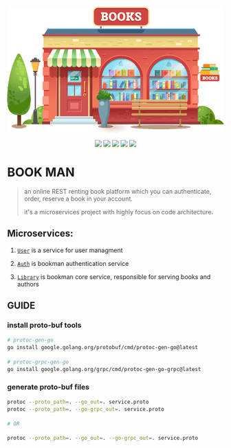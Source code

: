 <!-- LOGO -->
<p align="center">
  <img src="assets/logo.png" />
</p>

<!-- BADGES -->
<p align="center">
  <img src="https://img.shields.io/github/release/mohammadne/bookman.svg?style=for-the-badge">
  <img src="https://img.shields.io/codecov/c/gh/mohammadne/bookman?logo=codecov&style=for-the-badge">
  <img src="https://img.shields.io/github/license/mohammadne/bookman?style=for-the-badge">
  <img src="https://img.shields.io/github/stars/mohammadne/bookman?style=for-the-badge">
  <img src="https://img.shields.io/github/downloads/mohammadne/bookman/total.svg?style=for-the-badge">
</p>

<!-- TITLE -->
# BOOK MAN
> an online REST renting book platform which you can authenticate,
> order, reserve a book in your account.
>
> it's a microservices project with highly focus on code architecture.

## Microservices:

1. [`User`](https://img.shields.io) is a service for user managment

2. [`Auth`](https://img.shields.io) is bookman authentication service

3. [`Library`](https://img.shields.io) is bookman core service, responsible
for serving books and authors

<!-- 4. [`Rent`](https://img.shields.io) -->

<!-- 5. [`Notification`](https://img.shields.io) -->

## GUIDE

### install proto-buf tools

``` zsh
# protoc-gen-go
go install google.golang.org/protobuf/cmd/protoc-gen-go@latest 

# protoc-grpc-gen-go
go install google.golang.org/grpc/cmd/protoc-gen-go-grpc@latest 
```

### generate proto-buf files

``` zsh
protoc --proto_path=. --go_out=. service.proto
protoc --proto_path=. --go-grpc_out=. service.proto

# OR

protoc --proto_path=. --go_out=. --go-grpc_out=. service.proto
```

